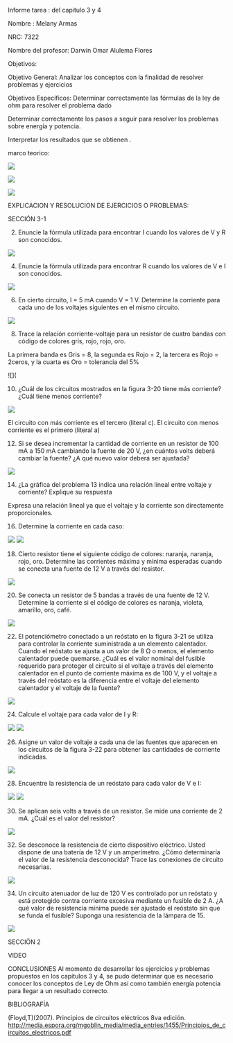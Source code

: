 Informe tarea : del capitulo 3 y 4

Nombre : Melany Armas

NRC: 7322

Nombre del profesor: Darwin Omar Alulema Flores

Objetivos:

Objetivo General: Analizar los conceptos con la finalidad de resolver problemas y ejercicios

Objetivos Específicos: Determinar correctamente las fórmulas de la ley de ohm para resolver el problema dado

Determinar correctamente los pasos a seguir para resolver los problemas sobre energía y potencia.

Interpretar los resultados que se obtienen .

marco teorico:

![](https://github.com/MelanyArmas/Tarea-2/blob/main/Ley%20de%20ohm.jpg)

![](https://github.com/MelanyArmas/Tarea-2/blob/main/Energ%C3%ADa%20y%20Potencia.jpg)

![](https://github.com/MelanyArmas/Tarea-2/blob/main/Fuentes%20de%20potencia.jpg)

EXPLICACION Y RESOLUCION DE EJERCICIOS O PROBLEMAS:

SECCIÓN 3-1

2. Enuncie la fórmula utilizada para encontrar I cuando los valores de V y R son conocidos.

![](https://github.com/MelanyArmas/Tarea-2/blob/main/EJ%202.jpg)

4. Enuncie la fórmula utilizada para encontrar R cuando los valores de V e I son conocidos.

![](https://github.com/MelanyArmas/Tarea-2/blob/main/EJ%204.jpg)

6. En cierto circuito, I = 5 mA cuando V = 1 V. Determine la corriente para cada uno de los voltajes siguientes en el mismo circuito.

![](https://github.com/MelanyArmas/Tarea-2/blob/main/EJ%206.jpg)

8. Trace la relación corriente-voltaje para un resistor de cuatro bandas con código de colores gris, rojo, rojo, oro.

La primera banda es Gris = 8, la segunda es Rojo = 2, la tercera es Rojo = 2ceros, y la cuarta es Oro = tolerancia del 5%

![](

10. ¿Cuál de los circuitos mostrados en la figura 3-20 tiene más corriente? ¿Cuál tiene menos corriente?

![](https://github.com/MelanyArmas/Tarea-2/blob/main/EJ%2010.jpg)

El circuito con más corriente es el tercero (literal c). El circuito con menos corriente es el primero (literal a)

12. Si se desea incrementar la cantidad de corriente en un resistor de 100 mA a 150 mA cambiando la fuente de 20 V, ¿en cuántos volts deberá cambiar la fuente? ¿A qué nuevo valor deberá ser ajustada?

![](https://github.com/MelanyArmas/Tarea-2/blob/main/EJ%2012.jpg)

14. ¿La gráfica del problema 13 indica una relación lineal entre voltaje y corriente? Explique su respuesta

Expresa una relación lineal ya que el voltaje y la corriente son directamente proporcionales.

16. Determine la corriente en cada caso:

![](https://github.com/MelanyArmas/Tarea-2/blob/main/EJ%2016.jpg)
![](https://github.com/MelanyArmas/Tarea-2/blob/main/EJ%2016.1.jpg)

18. Cierto resistor tiene el siguiente código de colores: naranja, naranja, rojo, oro. Determine las corrientes máxima y mínima esperadas cuando se conecta una fuente de 12 V a través del resistor.

![](https://github.com/MelanyArmas/Tarea-2/blob/main/EJ%2018.jpg)

20. Se conecta un resistor de 5 bandas a través de una fuente de 12 V. Determine la corriente si el código de colores es naranja, violeta, amarillo, oro, café.

![](https://github.com/MelanyArmas/Tarea-2/blob/main/EJ%2020.jpg)

22. El potenciómetro conectado a un reóstato en la figura 3-21 se utiliza para controlar la corriente suministrada a un elemento calentador. Cuando el reóstato se ajusta a un valor de 8 Ω o menos, el elemento calentador puede quemarse. ¿Cuál es el valor nominal del fusible requerido para proteger el circuito si el voltaje a través del elemento calentador en el punto de corriente máxima es de 100 V, y el voltaje a través del reóstato es la diferencia entre el voltaje del elemento calentador y el voltaje de la fuente?

![](https://github.com/MelanyArmas/Tarea-2/blob/main/EJ%2022.jpg)

24. Calcule el voltaje para cada valor de I y R:

![](https://github.com/MelanyArmas/Tarea-2/blob/main/EJ%2024.jpg)
![](https://github.com/MelanyArmas/Tarea-2/blob/main/EJ%2024.1.jpg)

26. Asigne un valor de voltaje a cada una de las fuentes que aparecen en los circuitos de la figura 3-22 para obtener las cantidades de corriente indicadas.

![](https://github.com/MelanyArmas/Tarea-2/blob/main/EJ%2026.jpg)

28. Encuentre la resistencia de un reóstato para cada valor de V e I:

![](https://github.com/MelanyArmas/Tarea-2/blob/main/EJ%2028.jpg)
![](https://github.com/MelanyArmas/Tarea-2/blob/main/EJ%2028.1.jpg)

30. Se aplican seis volts a través de un resistor. Se mide una corriente de 2 mA. ¿Cuál es el valor del resistor?

![](https://github.com/MelanyArmas/Tarea-2/blob/main/EJ%2030.jpg)

32. Se desconoce la resistencia de cierto dispositivo eléctrico. Usted dispone de una batería de 12 V y un amperímetro. ¿Cómo determinaría el valor de la resistencia desconocida? Trace las conexiones de circuito necesarias.

![](https://github.com/MelanyArmas/Tarea-2/blob/main/EJ%2032.jpg)

34. Un circuito atenuador de luz de 120 V es controlado por un reóstato y está protegido contra corriente excesiva mediante un fusible de 2 A. ¿A qué valor de resistencia mínima puede ser ajustado el reóstato sin que se funda el fusible? Suponga una resistencia de la lámpara de 15.

![](https://github.com/MelanyArmas/Tarea-2/blob/main/EJ%2034.jpg)

SECCIÖN 2


VIDEO

CONCLUSIONES
Al momento de desarrollar los ejercicios y problemas propuestos en los capítulos 3 y 4, se pudo determinar que es necesario conocer los conceptos de Ley de Ohm así como también energía  potencia para llegar a un resultado correcto.  

BIBLIOGRAFÍA

(Floyd,T)(2007). Principios de circuitos eléctricos 8va edición. http://media.espora.org/mgoblin_media/media_entries/1455/Principios_de_circuitos_electricos.pdf
